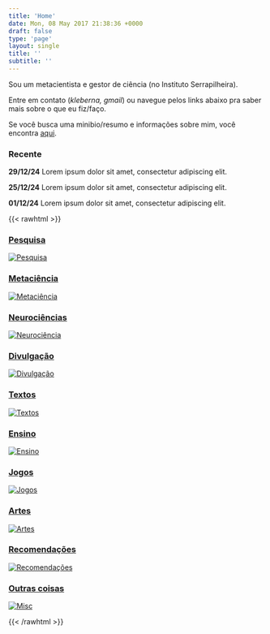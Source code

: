 ```yaml
---
title: 'Home'
date: Mon, 08 May 2017 21:38:36 +0000
draft: false
type: 'page'
layout: single
title: ''
subtitle: ''
---
```


Sou um metacientista e gestor de ciência (no Instituto Serrapilheira).

Entre em contato (*kleberna, gmail*) ou navegue pelos links abaixo pra saber mais sobre o que eu fiz/faço.

Se você busca uma minibio/resumo e informações sobre mim, você encontra [aqui](sobre).

### Recente

**29/12/24** Lorem ipsum dolor sit amet, consectetur adipiscing elit.

**25/12/24** Lorem ipsum dolor sit amet, consectetur adipiscing elit.

**01/12/24** Lorem ipsum dolor sit amet, consectetur adipiscing elit.



{{< rawhtml >}}

<section class="circle-gallery">
  <div class="circle-item">
    <a href="/pesquisa">
      <h3>Pesquisa</h3>
      <img src="tag-icons/ciencia.png" alt="Pesquisa">
    </a>
  </div>
  <div class="circle-item">
    <a href="/metaciencia">
      <h3>Metaciência</h3>
      <img src="tag-icons/meta.png" alt="Metaciência">
    </a>
  </div>
  <div class="circle-item">
    <a href="/neurociencia">
      <h3>Neurociências</h3>
      <img src="tag-icons/neuro.png" alt="Neurociência">
    </a>
  </div>
  <div class="circle-item">                     
    <a href="/divulgacao">
      <h3>Divulgação</h3>
      <img src="tag-icons/divulga.png" alt="Divulgação">
    </a>
  </div>
    <div class="circle-item">
    <a href="/textos">
      <h3>Textos</h3>
      <img src="tag-icons/escrita.png" alt="Textos">
    </a>
  </div>
  <div class="circle-item">
    <a href="/ensino">
      <h3>Ensino</h3>
      <img src="tag-icons/ensino.png" alt="Ensino">
    </a>
  </div>
    <div class="circle-item">
    <a href="/jogos">
      <h3>Jogos</h3>
      <img src="tag-icons/games.png" alt="Jogos">
    </a>
  </div>
  <div class="circle-item">
    <a href="/artes">
      <h3>Artes</h3>
      <img src="tag-icons/arte.png" alt="Artes">
    </a>
  </div>
  <div class="circle-item">
    <a href="/recomendacoes">
      <h3>Recomendações</h3>
      <img src="tag-icons/recs.png" alt="Recomendações">
    </a>
  </div>
  <div class="circle-item">
    <a href="/misc">
      <h3>Outras coisas</h3>
      <img src="tag-icons/misc.png" alt="Misc">
    </a>
  </div>
</section>

{{< /rawhtml >}}

